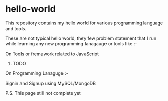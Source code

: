 hello-world
===========

This repository contains my hello world for various programming language and tools.

These are not typical hello world, they few problem statement that I run while learning any new programming lanagauge or tools like :-

On Tools or fremawork related to JavaScript 
1. TODO

On Programming Lanaguge :-

Signin and Signup using MySQL/MongoDB


P.S. This page still not complete yet
